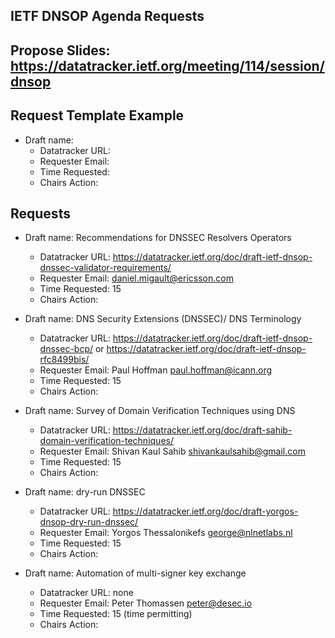 ## IETF DNSOP Agenda Requests

## Propose Slides: https://datatracker.ietf.org/meeting/114/session/dnsop

## Request Template Example

*   Draft name:
    - Datatracker URL:
    - Requester Email:
    - Time Requested:
    - Chairs Action:

## Requests


*   Draft name: Recommendations for DNSSEC Resolvers Operators
    - Datatracker URL: https://datatracker.ietf.org/doc/draft-ietf-dnsop-dnssec-validator-requirements/
    - Requester Email: daniel.migault@ericsson.com
    - Time Requested: 15
    - Chairs Action:

*   Draft name: DNS Security Extensions (DNSSEC)/ DNS Terminology
    - Datatracker URL: https://datatracker.ietf.org/doc/draft-ietf-dnsop-dnssec-bcp/ or https://datatracker.ietf.org/doc/draft-ietf-dnsop-rfc8499bis/
    - Requester Email: Paul Hoffman <paul.hoffman@icann.org>
    - Time Requested: 15
    - Chairs Action:

*   Draft name: Survey of Domain Verification Techniques using DNS
    - Datatracker URL: https://datatracker.ietf.org/doc/draft-sahib-domain-verification-techniques/
    - Requester Email: Shivan Kaul Sahib <shivankaulsahib@gmail.com>
    - Time Requested: 15
    - Chairs Action:

*   Draft name: dry-run DNSSEC
    - Datatracker URL: https://datatracker.ietf.org/doc/draft-yorgos-dnsop-dry-run-dnssec/
    - Requester Email: Yorgos Thessalonikefs <george@nlnetlabs.nl>
    - Time Requested: 15
    - Chairs Action:

*   Draft name: Automation of multi-signer key exchange
    - Datatracker URL: none
    - Requester Email: Peter Thomassen <peter@desec.io>
    - Time Requested: 15 (time permitting)
    - Chairs Action:
